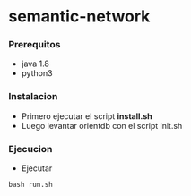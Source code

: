 # semantic-network

### Prerequitos

- java 1.8
- python3

### Instalacion
- Primero ejecutar el script **install.sh**
- Luego levantar orientdb con el script init.sh


### Ejecucion
- Ejecutar 
``` 
bash run.sh
```
